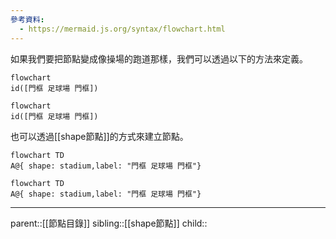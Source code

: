 ```yaml
---
參考資料:
  - https://mermaid.js.org/syntax/flowchart.html
---
```

如果我們要把節點變成像操場的跑道那樣，我們可以透過以下的方法來定義。
```Mermaid
flowchart
id([門框 足球場 門框])
```
```mermaid
flowchart
id([門框 足球場 門框])
```
也可以透過[[shape節點]]的方式來建立節點。
```Mermaid
flowchart TD
A@{ shape: stadium,label: "門框 足球場 門框"}
```
```mermaid
flowchart TD
A@{ shape: stadium,label: "門框 足球場 門框"}
```
- - -
parent::[[節點目錄]]
sibling::[[shape節點]]
child::